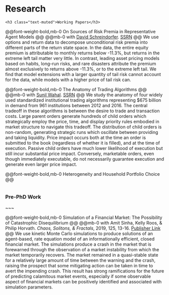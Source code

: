 # Research

~~~
<h3 class="text-muted">Working Papers</h3>
~~~

@@font-weight-bold,mb-0 On Sources of Risk Premia in Representative Agent Models @@
@@mb-0 with [David Schreindorfer](http://www.davidschreindorfer.com/). [SSRN](https://papers.ssrn.com/sol3/papers.cfm?abstract_id=3452743) @@
We use options and return data to decompose unconditional risk premia
into different parts of the return state space. In the data, the entire equity
premium is attributable to monthly returns below -11.3%, but returns in the
extreme left tail matter very little. In contrast, leading asset pricing models
based on habits, long-run risks, and rare disasters attribute the premium almost
exclusively to returns above -11.3%, or to the extreme left tail. We find
that model extensions with a larger quantity of tail risk cannot account for
the data, while models with a higher price of tail risk can.



@@font-weight-bold,mb-0 The Anatomy of Trading Algorithms @@
@@mb-0 with [Sunil Wahal](https://asu.pure.elsevier.com/en/persons/sunil-wahal). [SSRN](https://papers.ssrn.com/sol3/papers.cfm?abstract_id=3497001) @@
We study the anatomy of four widely used standardized institutional trading algorithms
representing \$675 billion in demand from 961 institutions between 2012 and 2016. The central tradeoff in these algorithms is between the desire to trade and transaction costs. Large parent orders generate hundreds of child orders which strategically employ the price, time, and display priority rules embodied in market structure to navigate this tradeoff. The distribution of child orders is non-random, generating strategic runs which oscillate between providing and taking liquidity. Price impact occurs both at the time an order is submitted to the book (regardless of whether it is filled), and at the time of execution. Passive child orders have much lower likelihood of execution but still incur substantial price impact. Conversely, marketable orders, even though immediately executable, do not necessarily guarantee execution and generate even larger price impact.



@@font-weight-bold,mb-0 Heterogeneity and Household Portfolio Choice @@


~~~ <br> ~~~

~~~
<h3 class="text-muted">Pre-PhD Work</h3>
~~~

@@font-weight-bold,mb-0 Simulation of a Financial Market: The Possibility of Catastrophic Disequilibrium @@
@@mb-0 with Amit Sinha, Kelly Roos, & Philip Horvath.  _Chaos, Solitons, & Fractals_, 2019, 125, 13-16. [Publisher Link](http://www.sciencedirect.com/science/article/pii/S0960077919301705) @@
We use kinetic Monte Carlo simulations to produce solutions of an agent-based, rate equation model of an informationally efficient, closed financial market. The simulations produce a crash in the market that is forewarned through the observation of a market instability from which the market temporarily recovers. The market remained in a quasi-stable state for a relatively large amount of time between the warning and the crash, raising the prospect that some mitigating action can be taken in time to avert the impending crash. This result has strong ramifications for the future of predicting calamitous market events, especially if some observable aspect of financial markets can be positively identified and associated with simulation parameters.

<!-- ~~~ <br> ~~~ -->